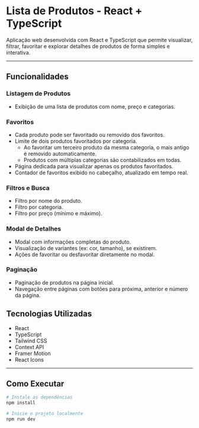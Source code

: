 # Lista de Produtos - React + TypeScript

Aplicação web desenvolvida com React e TypeScript que permite visualizar, filtrar, favoritar e explorar detalhes de produtos de forma simples e interativa.

---

## Funcionalidades

### Listagem de Produtos
- Exibição de uma lista de produtos com nome, preço e categorias.

### Favoritos
- Cada produto pode ser favoritado ou removido dos favoritos.
- Limite de dois produtos favoritados por categoria.
  - Ao favoritar um terceiro produto da mesma categoria, o mais antigo é removido automaticamente.
  - Produtos com múltiplas categorias são contabilizados em todas.
- Página dedicada para visualizar apenas os produtos favoritados.
- Contador de favoritos exibido no cabeçalho, atualizado em tempo real.

### Filtros e Busca
- Filtro por nome do produto.
- Filtro por categoria.
- Filtro por preço (mínimo e máximo).

### Modal de Detalhes
- Modal com informações completas do produto.
- Visualização de variantes (ex: cor, tamanho), se existirem.
- Ações de favoritar ou desfavoritar diretamente no modal.

### Paginação
- Paginação de produtos na página inicial.
- Navegação entre páginas com botões para próxima, anterior e número da página.

## Tecnologias Utilizadas

- React
- TypeScript
- Tailwind CSS
- Context API
- Framer Motion
- React Icons

---

## Como Executar

```bash
# Instale as dependências
npm install

# Inicie o projeto localmente
npm run dev
